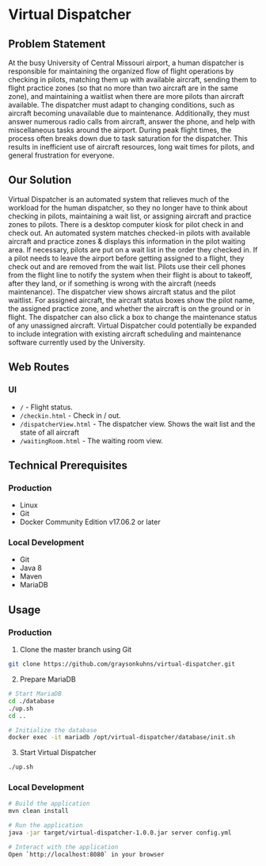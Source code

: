 # Virtual Dispatcher

## Problem Statement

At the busy University of Central Missouri airport, a human dispatcher is responsible for maintaining the organized flow of flight
operations by checking in pilots, matching them up with available aircraft, sending them to flight practice zones (so that no more than two
aircraft are in the same zone), and maintaining a waitlist when there are more pilots than aircraft available. The dispatcher must adapt to
changing conditions, such as aircraft becoming unavailable due to maintenance. Additionally, they must answer numerous radio calls from
aircraft, answer the phone, and help with miscellaneous tasks around the airport. During peak flight times, the process often breaks down
due to task saturation for the dispatcher. This results in inefficient use of aircraft resources, long wait times for pilots, and general 
frustration for everyone.

## Our Solution

Virtual Dispatcher is an automated system that relieves much of the workload for the human dispatcher, so they no longer have to think
about checking in pilots, maintaining a wait list, or assigning aircraft and practice zones to pilots. There is a desktop computer kiosk
for pilot check in and check out. An automated system matches checked-in pilots with available aircraft and practice zones & displays
this information in the pilot waiting area. If necessary, pilots are put on a wait list in the order they checked in. If a pilot needs
to leave the airport before getting assigned to a flight, they check out and are removed from the wait list. Pilots use their cell
phones from the flight line to notify the system when their flight is about to takeoff, after they land, or if something is wrong with
the aircraft (needs maintenance). The dispatcher view shows aircraft status and the pilot waitlist. For assigned aircraft, the aircraft
status boxes show the pilot name, the assigned practice zone, and whether the aircraft is on the ground or in flight. The dispatcher can
also click a box to change the maintenance status of any unassigned aircraft. Virtual Dispatcher could potentially be expanded to
include integration with existing aircraft scheduling and maintenance software currently used by the University.

## Web Routes

### UI

* `/` - Flight status.
* `/checkin.html` - Check in / out.
* `/dispatcherView.html` - The dispatcher view. Shows the wait list and the state of all aircraft
* `/waitingRoom.html` - The waiting room view.

## Technical Prerequisites

### Production
* Linux
* Git
* Docker Community Edition v17.06.2 or later

### Local Development
* Git
* Java 8
* Maven
* MariaDB

## Usage

### Production

1) Clone the master branch using Git
``` bash
git clone https://github.com/graysonkuhns/virtual-dispatcher.git
```

2) Prepare MariaDB
``` bash
# Start MariaDB
cd ./database
./up.sh
cd ..

# Initialize the database
docker exec -it mariadb /opt/virtual-dispatcher/database/init.sh
```

3) Start Virtual Dispatcher
``` bash
./up.sh
```

### Local Development

``` bash
# Build the application
mvn clean install

# Run the application
java -jar target/virtual-dispatcher-1.0.0.jar server config.yml

# Interact with the application
Open `http://localhost:8080` in your browser
```
